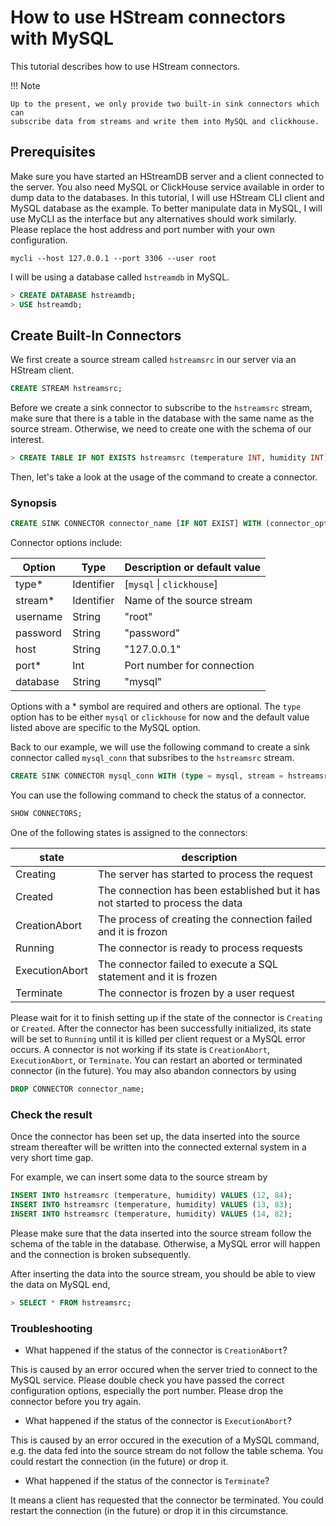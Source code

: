 # How to use HStream connectors with MySQL

This tutorial describes how to use HStream connectors.

!!! Note

    Up to the present, we only provide two built-in sink connectors which can
    subscribe data from streams and write them into MySQL and clickhouse.

## Prerequisites

Make sure you have started an HStreamDB server and a client connected to the
server. You also need MySQL or ClickHouse service available in order to dump
data to the databases. In this tutorial, I will use HStream CLI client and MySQL
database as the example. To better manipulate data in MySQL, I will use MyCLI as
the interface but any alternatives should work similarly. Please replace the
host address and port number with your own configuration.

```
mycli --host 127.0.0.1 --port 3306 --user root
```

I will be using a database called `hstreamdb` in MySQL.

```sql
> CREATE DATABASE hstreamdb;
> USE hstreamdb;
```

## Create Built-In Connectors

We first create a source stream called `hstreamsrc` in our server via an HStream client.

```sql
CREATE STREAM hstreamsrc;
```

Before we create a sink connector to subscribe to the `hstreamsrc` stream, make
sure that there is a table in the database with the same name as the source
stream. Otherwise, we need to create one with the schema of our interest.

```sql
> CREATE TABLE IF NOT EXISTS hstreamsrc (temperature INT, humidity INT);
```

Then, let's take a look at the usage of the command to create a connector.

### Synopsis

```sql
CREATE SINK CONNECTOR connector_name [IF NOT EXIST] WITH (connector_options [...]);
```

Connector options include:

| Option   | Type       | Description or default value |
|----------|------------|------------------------------|
| type*    | Identifier | [`mysql` \| `clickhouse`]    |
| stream*  | Identifier | Name of the source stream    |
| username | String     | "root"                       |
| password | String     | "password"                   |
| host     | String     | "127.0.0.1"                  |
| port*    | Int        | Port number for connection   |
| database | String     | "mysql"                      |

Options with a * symbol are required and others are optional. The `type` option has to be either `mysql` or `clickhouse` for now and the default value listed above are specific to the MySQL option.

Back to our example, we will use the following command to create a sink connector called `mysql_conn` that subsribes to the `hstreamsrc` stream.

```sql
CREATE SINK CONNECTOR mysql_conn WITH (type = mysql, stream = hstreamsrc, username = "root", password = "", host = "127.0.0.1", port = 3306, database = "hstreamdb");
```

You can use the following command to check the status of a connector.

```sql
SHOW CONNECTORS;
```

One of the following states is assigned to the connectors:

| state          | description                                                                    |
|----------------|--------------------------------------------------------------------------------|
| Creating       | The server has started to process the request                                  |
| Created        | The connection has been established but it has not started to process the data |
| CreationAbort  | The process of creating the connection failed and it is frozon                 |
| Running        | The connector is ready to process requests                                     |
| ExecutionAbort | The connector failed to execute a SQL statement and it is frozen               |
| Terminate      | The connector is frozen by a user request                                      |

Please wait for it to finish setting up if the state of the connector is `Creating` or `Created`. After the connector has been successfully initialized, its state will be set to `Running` until it is killed per client request or a MySQL error occurs. A connector is not working if its state is `CreationAbort`, `ExecutionAbort`, or `Terminate`. You can restart an aborted or terminated connector (in the future). You may also abandon connectors by using

```sql
DROP CONNECTOR connector_name;
```

### Check the result

Once the connector has been set up, the data inserted into the source stream thereafter will be written into the connected external system in a very short time gap.

For example, we can insert some data to the source stream by

```sql
INSERT INTO hstreamsrc (temperature, humidity) VALUES (12, 84);
INSERT INTO hstreamsrc (temperature, humidity) VALUES (13, 83);
INSERT INTO hstreamsrc (temperature, humidity) VALUES (14, 82);
```

Please make sure that the data inserted into the source stream follow the schema of the table in the database. Otherwise, a MySQL error will happen and the connection is broken subsequently.

After inserting the data into the source stream, you should be able to view the data on MySQL end,

```sql
> SELECT * FROM hstreamsrc;
```

### Troubleshooting

* What happened if the status of the connector is `CreationAbort`?

This is caused by an error occured when the server tried to connect to the MySQL service. Please double check you have passed the correct configuration options, especially the port number. Please drop the connector before you try again.

* What happened if the status of the connector is `ExecutionAbort`?

This is caused by an error occured in the execution of a MySQL command, e.g. the data fed into the source stream do not follow the table schema. You could restart the connection (in the future) or drop it.

* What happened if the status of the connector is `Terminate`?

It means a client has requested that the connector be terminated. You could restart the connection (in the future) or drop it in this circumstance.
